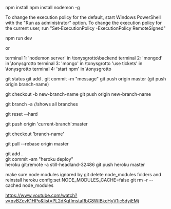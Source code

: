 <!-- dependencies -->

npm install
npm install nodemon -g

<!-- Cannot be loaded because running scripts is disabled on this system -->

To change the execution policy for the default, start Windows PowerShell with the "Run as administrator" option. To change the execution policy for the current user, run "Set-ExecutionPolicy -ExecutionPolicy RemoteSigned"

<!-- server startup -->

npm run dev

or

terminal 1: 'nodemon server' in \tonysgrotto\backend
terminal 2: 'mongod' in \tonysgrotto
terminal 3: 'mongo' in \tonysgrotto
'use tickets' in \tonysgrotto
terminal 4: 'start npm' in \tonysgrotto

<!-- typical git push -->

git status
git add .
git commit -m "message"
git push origin master (git push origin branch-name)

<!-- makes new branch -->

git checkout -b new-branch-name
git push origin new-branch-name

<!-- shows all branches -->

git branch -a //shows all branches

<!-- undo all changes to current branch -->

git reset --hard

<!-- push current branch to master -->

git push origin 'current-branch':master

<!-- switch branch  -->

git checkout 'branch-name'

<!-- updating local master with remote master -->

git pull --rebase origin master

<!-- push heroku app -->

git add .  
git commit -am "heroku deploy"  
heroku git:remote -a still-headland-32486
git push heroku master

<!-- heroku push troubleshooting -->

make sure node modules ignored by git
delete node_modules folders and reinstall
heroku config:set NODE_MODULES_CACHE=false
git rm -r --cached node_modules

<!-- what helped me implement backend -->

https://www.youtube.com/watch?v=qvBZevK1HPo&list=PL2dKqfImstaRbG8WIBkeHyV1ic5dyiEMj

